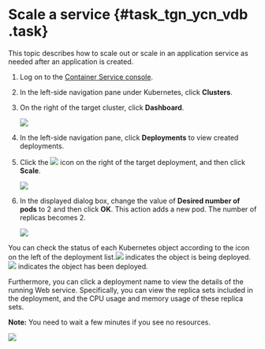 # Scale a service {#task_tgn_ycn_vdb .task}

This topic describes how to scale out or scale in an application service as needed after an application is created.

1.   Log on to the [Container Service console](https://partners-intl.console.aliyun.com/#/cs). 
2.  In the left-side navigation pane under Kubernetes, click **Clusters**. 
3.  On the right of the target cluster, click **Dashboard**. 

    ![](http://static-aliyun-doc.oss-cn-hangzhou.aliyuncs.com/assets/img/16664/155115915411052_en-US.png)

4.  In the left-side navigation pane, click **Deployments** to view created deployments. 
5.  Click the ![](http://static-aliyun-doc.oss-cn-hangzhou.aliyuncs.com/assets/img/16664/155115915439603_en-US.png) icon on the right of the target deployment, and then click **Scale**. 

    ![](http://static-aliyun-doc.oss-cn-hangzhou.aliyuncs.com/assets/img/16664/155115915411053_en-US.png)

6.  In the displayed dialog box, change the value of **Desired number of pods** to 2 and then click **OK**. This action adds a new pod. The number of replicas becomes 2.

    ![](http://static-aliyun-doc.oss-cn-hangzhou.aliyuncs.com/assets/img/16664/155115915411054_en-US.png)


You can check the status of each Kubernetes object according to the icon on the left of the deployment list.![](http://static-aliyun-doc.oss-cn-hangzhou.aliyuncs.com/assets/img/16664/155115915411055_en-US.png) indicates the object is being deployed. ![](http://static-aliyun-doc.oss-cn-hangzhou.aliyuncs.com/assets/img/16664/155115915411056_en-US.png) indicates the object has been deployed.

Furthermore, you can click a deployment name to view the details of the running Web service. Specifically, you can view the replica sets included in the deployment, and the CPU usage and memory usage of these replica sets.

**Note:** You need to wait a few minutes if you see no resources.

![](http://static-aliyun-doc.oss-cn-hangzhou.aliyuncs.com/assets/img/16664/155115915411057_en-US.png)

